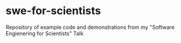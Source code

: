 # swe-for-scientists
Repository of example code and demonstrations from my "Software Engienering for Scientists" Talk
